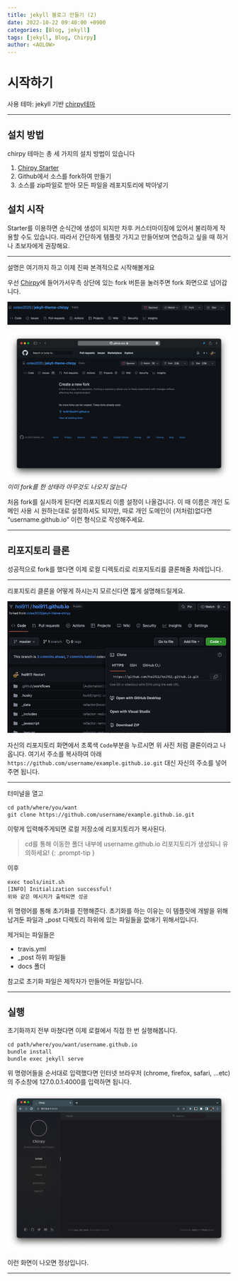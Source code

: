 ```yaml
---
title: jekyll 블로그 만들기 (2)
date: 2022-10-22 09:40:00 +0900
categories: [Blog, jekyll]
tags: [jekyll, Blog, Chirpy]
author: <AOLOW>
---
```


# 시작하기

사용 테마: jekyll 기반 [chirpy테마](https://github.com/cotes2020/jekyll-theme-chirpy)

---

## 설치 방법

chirpy 테마는 총 세 가지의 설치 방법이 있습니다

1. [Chirpy Starter](https://github.com/cotes2020/chirpy-starter/generate)
2. Github에서 소스를 fork하여 만들기
3. 소스를 zip파일로 받아 모든 파일을 레포지토리에 박아넣기



## 설치 시작

Starter를 이용하면 순식간에 생성이 되지만 차후 커스터마이징에 있어서 불리하게 작용할 수도 있습니다. 따라서 간단하게 템플릿 가지고  만들어보며 연습하고 싶을 때 하거나 초보자에게 권장해요.

---

설명은 여기까지 하고 이제 진짜 본격적으로 시작해볼게요

우선 [Chirpy](https://github.com/cotes2020/jekyll-theme-chirpy)에 들어가서우측 상단에 있는 fork 버튼을 눌러주면 fork 화면으로 넘어갑니다.

![fork](/assets/img/img/22-10/10-22/1-1.png)

![fork2](/assets/img/img/22-10/10-22/1-2.png)
*이미 fork를 한 상태라 아무것도 나오지 않는다*

처음 fork를 실시하게 된다면 리포지토리 이름 설정이 나올겁니다. 이 때 이름은 개인 도메인 사용 시 원하는대로 설정하셔도 되지만, 따로 개인 도메인이 (저처럼)없다면 “username.github.io” 이런 형식으로 작성해주세요.

---

## 리포지토리 클론

성공적으로 fork를 했다면 이제 로컬 디렉토리로 리포지토리를 클론해줄 차례입니다.

---

리포지토리 클론을 어떻게 하시는지 모르신다면 짧게 설명해드릴게요.

![img1-1](/assets/img/img/22-10/10-22/1-4.png)

자신의 리포지토리 화면에서 초록색 `Code`부분을 누르시면 위 사진 처럼 클론이라고 나옵니다. 여기서 주소를 복사하여 아래 `https://github.com/username/example.github.io.git` 대신 자신의 주소를 넣어주면 됩니다.

---

터미널을 열고

```terminal
cd path/where/you/want
git clone https://github.com/username/example.github.io.git
```

이렇게 입력해주게되면 로컬 저장소에 리포지토리가 복사된다.

> cd를 통해 이동한 폴더 내부에 username.github.io 리포지토리가 생성되니 유의하세요!
{: .prompt-tip }



이후

```terminal
exec tools/init.sh
[INFO] Initialization successful!
위와 같은 메시지가 출력되면 성공
```

위 명령어를 통해 초기화를 진행해준다. 초기화를 하는 이유는 이 템플릿에 개발을 위해 남겨둔 파일과 _post 디렉토리 하위에 있는 파일들을 없애기 위해서입니다.

제거되는 파일들은

- travis.yml
- _post 하위 파일들
- docs 폴더

참고로 초기화 파일은 제작자가 만들어둔 파일입니다.

---

## 실행

초기화까지 전부 마쳤다면 이제 로컬에서 직접 한 번 실행해봅니다.

```terminal
cd path/where/you/want/username.github.io
bundle install
bundle exec jekyll serve
```

위 명령어들을 순서대로 입력했다면 인터넷 브라우저 (chrome, firefox, safari, …etc)의 주소창에 127.0.0.1:4000를 입력하면 됩니다.

![chrome](/assets/img/img/22-10/10-22/1-3.png)

이런 화면이 나오면 정상입니다.

---

